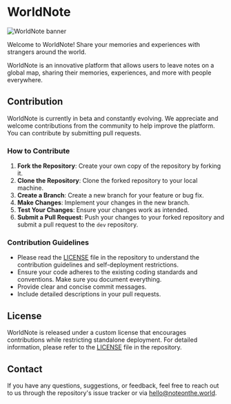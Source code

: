 # WorldNote

![WorldNote banner](https://noteonthe.world/assets/meta_banner.jpg)

Welcome to WorldNote! Share your memories and experiences with strangers around the world.

WorldNote is an innovative platform that allows users to leave notes on a global map, sharing their memories, experiences, and more with people everywhere.

## Contribution

WorldNote is currently in beta and constantly evolving. We appreciate and welcome contributions from the community to help improve the platform. You can contribute by submitting pull requests. 

### How to Contribute

1. **Fork the Repository**: Create your own copy of the repository by forking it.
2. **Clone the Repository**: Clone the forked repository to your local machine.
3. **Create a Branch**: Create a new branch for your feature or bug fix.
4. **Make Changes**: Implement your changes in the new branch.
5. **Test Your Changes**: Ensure your changes work as intended.
6. **Submit a Pull Request**: Push your changes to your forked repository and submit a pull request to the `dev` repository.

### Contribution Guidelines

- Please read the [LICENSE](https://github.com/RyuAtelier/WorldNote/blob/main/LICENSE) file in the repository to understand the contribution guidelines and self-deployment restrictions.
- Ensure your code adheres to the existing coding standards and conventions. Make sure you document everything.
- Provide clear and concise commit messages.
- Include detailed descriptions in your pull requests.

## License

WorldNote is released under a custom license that encourages contributions while restricting standalone deployment. For detailed information, please refer to the [LICENSE](https://github.com/RyuAtelier/WorldNote/blob/main/LICENSE) file in the repository.

## Contact

If you have any questions, suggestions, or feedback, feel free to reach out to us through the repository's issue tracker or via [hello@noteonthe.world](mailto:hello@noteonthe.world).